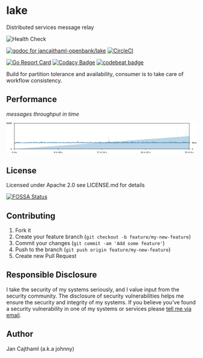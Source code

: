 # lake

Distributed services message relay

![Health Check](https://github.com/jancajthaml-openbank/lake/workflows/Health%20Check/badge.svg)

[![godoc for jancajthaml-openbank/lake](https://godoc.org/github.com/nathany/looper?status.svg)](https://godoc.org/github.com/jancajthaml-openbank/lake) [![CircleCI](https://circleci.com/gh/jancajthaml-openbank/lake/tree/master.svg?style=shield)](https://circleci.com/gh/jancajthaml-openbank/lake/tree/master)

[![Go Report Card](https://goreportcard.com/badge/github.com/jancajthaml-openbank/lake)](https://goreportcard.com/report/github.com/jancajthaml-openbank/lake) [![Codacy Badge](https://api.codacy.com/project/badge/Grade/c414d3d366cd4b7588ac0a62bc3ce064)](https://www.codacy.com/app/jancajthaml-openbank/lake?utm_source=github.com&amp;utm_medium=referral&amp;utm_content=jancajthaml-openbank/lake&amp;utm_campaign=Badge_Grade) [![codebeat badge](https://codebeat.co/badges/d8e2b702-3435-4893-a5bf-4558fba353f8)](https://codebeat.co/projects/github-com-jancajthaml-openbank-lake-master)

Build for partition tolerance and availability, consumer is to take care of workflow consistency.

## Performance

*messages throughput in time*

![graph_metrics_count]

## License

Licensed under Apache 2.0 see LICENSE.md for details

[![FOSSA Status](https://app.fossa.com/api/projects/git%2Bgithub.com%2Fjancajthaml-openbank%2Flake.svg?type=large)](https://app.fossa.com/projects/git%2Bgithub.com%2Fjancajthaml-openbank%2Flake?ref=badge_large)

## Contributing

1. Fork it
2. Create your feature branch (`git checkout -b feature/my-new-feature`)
3. Commit your changes (`git commit -am 'Add some feature'`)
4. Push to the branch (`git push origin feature/my-new-feature`)
5. Create new Pull Request

## Responsible Disclosure

I take the security of my systems seriously, and I value input from the security community. The disclosure of security vulnerabilities helps me ensure the security and integrity of my systems. If you believe you've found a security vulnerability in one of my systems or services please [tell me via email](mailto:jan.cajthaml@gmail.com).

## Author

Jan Cajthaml (a.k.a johnny)

[graph_metrics_count]: ./graph_metrics.count.png?sanitize=true
